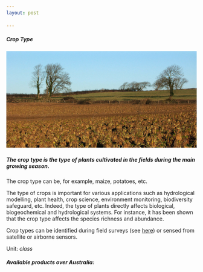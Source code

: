 ```yaml
---
layout: post

---
```


<div class="container">
    <div class="row">
        <div class="col-12 mt-60">
            <h5 class="common-title">Crop Type</h5>
        </div>
        <div class="col-xs-12 col-sm-12 col-ms-9 col-lg-9 col-xl-9 col-xxl-9">
            <div class="common-image pb-5">
                <img src="/assets/img/wales/big/crop-type.jpg" class="img-fluid" alt="Crop Type">
            </div>
            <div>
                <h5 class="font-weight-bold">The crop type is the type of plants cultivated in the fields during the main growing season. </h5>
                <div class="pt-4">
                    <p>The crop type can be, for example, maize, potatoes, etc.</p>
                    <p>The type of crops is important for various applications such as hydrological modelling, plant health, crop science, environment monitoring, biodiversity safeguard, etc. Indeed, the type of plants directly affects biological, biogeochemical and hydrological systems. For instance, it has been shown that the crop type affects the species richness and abundance.</p>
                    <p>Crop types can be identified during field surveys (see <a href="https://livingearth.aber.ac.uk/data/ground-measurements/technics/crop-type-ground-measurements/">here</a>) or sensed from satellite or airborne sensors.</p>
                    <p>Unit: <i>class</i></p>
                </div>
            </div>
            <div class="py-5">
                <h5 class="font-weight-bold mb-4">Available products over Australia:</h5>
            </div>
        </div>
    </div>
</div>

